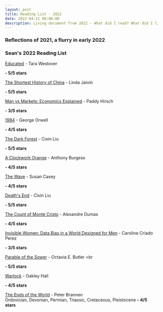 ```yaml
---
layout: post
title: Reading List - 2022
date: 2022-04-21 00:00:00
description: Living document from 2022 - What did I read? What did I like?
---
```

### Reflections of 2021, a flurry in early 2022




### Sean's 2022 Reading List

[Educated](https://www.goodreads.com/book/show/35133922-educated) - Tara Westover <br>

**- 5/5 stars**


[The Shortest History of China](https://www.goodreads.com/book/show/56081808-the-shortest-history-of-china) - Linda Jaivin <br>

**- 5/5 stars**


[Man vs Markets: Economics Explained](https://www.goodreads.com/book/show/13624114-man-vs-markets) - Paddy Hirsch <br>

**- 3/5 stars**


[1984](https://www.goodreads.com/book/show/40961427-1984) - George Orwell <br>

**- 4/5 stars**


[The Dark Forest](https://www.goodreads.com/book/show/24375664-the-dark-forest) - Cixin Liu <br>

**- 5/5 stars**


[A Clockwork Orange](https://www.goodreads.com/book/show/41817486-a-clockwork-orange) - Anthony Burgess <br>

**- 4/5 stars**


[The Wave](https://www.goodreads.com/book/show/7997104-the-wave) - Susan Casey <br>

**- 4/5 stars**


[Death's End](https://www.goodreads.com/book/show/25735618-death-s-end) - Cixin Liu <br>

**- 5/5 stars**


[The Count of Monte Cristo](https://www.goodreads.com/book/show/7126.The_Count_of_Monte_Cristo) - Alexandre Dumas <br>

**- 4/5 stars**


[Invisible Women: Data Bias in a World Designed for Men](https://www.goodreads.com/book/show/41104077-invisible-women) - Caroline Criado Perez <br>

**- 3/5 stars**


[Parable of the Sower](https://www.goodreads.com/book/show/56787127-parable-of-the-sower) - Octavia E. Butler <br

**- 5/5 stars**


[Warlock](https://www.goodreads.com/book/show/183199.Warlock) - Oakley Hall <br>

**- 4/5 stars**


[The Ends of the World](https://www.goodreads.com/book/show/32075449-the-ends-of-the-world) - Peter Brannen <br>
Ordovician, Devonian, Permian, Triassic, Cretaceous, Pleistocene
**- 4/5 stars**